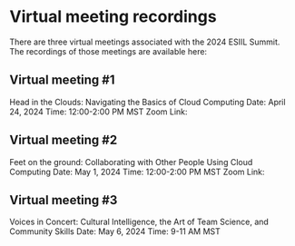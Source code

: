 # Virtual meeting recordings

There are three virtual meetings associated with the 2024 ESIIL Summit. The recordings of those meetings are available here:

## Virtual meeting #1

Head in the Clouds: Navigating the Basics of Cloud Computing
Date: April 24, 2024
Time: 12:00-2:00 PM MST
Zoom Link: 

## Virtual meeting #2

Feet on the ground: Collaborating with Other People Using Cloud Computing
Date:  May 1, 2024
Time: 12:00-2:00 PM MST
Zoom Link:

## Virtual meeting #3

Voices in Concert: Cultural Intelligence, the Art of Team Science, and Community Skills
Date: May 6, 2024
Time: 9-11 AM MST
